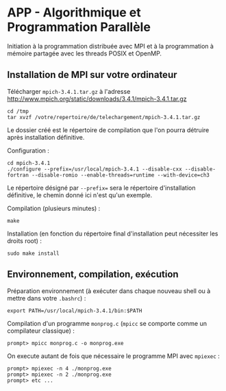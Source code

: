 # APP - Algorithmique et Programmation Parallèle

Initiation à la programmation distribuée avec MPI et à la programmation à mémoire partagée avec les threads POSIX et OpenMP.

## Installation de MPI sur votre ordinateur

Télécharger `mpich-3.4.1.tar.gz` à l'adresse http://www.mpich.org/static/downloads/3.4.1/mpich-3.4.1.tar.gz
```
cd /tmp
tar xvzf /votre/repertoire/de/telechargement/mpich-3.4.1.tar.gz 
```

Le dossier créé est le répertoire de compilation que l'on pourra détruire après installation définitive.

Configuration :

```
cd mpich-3.4.1
./configure --prefix=/usr/local/mpich-3.4.1 --disable-cxx --disable-fortran --disable-romio --enable-threads=runtime --with-device=ch3
```

Le répertoire désigné par `--prefix=` sera le répertoire d'installation définitive, le chemin donné ici n'est qu'un exemple.

Compilation (plusieurs minutes) :

```
make
```

Installation (en fonction du répertoire final d'installation peut nécessiter les droits root) :

```
sudo make install
```

## Environnement, compilation, exécution

Préparation environnement (à exécuter dans chaque nouveau shell ou à mettre dans votre `.bashrc`) :
```
export PATH=/usr/local/mpich-3.4.1/bin:$PATH
```

Compilation d'un programme `monprog.c` (`mpicc` se comporte comme un compilateur classique) :
```
prompt> mpicc monprog.c -o monprog.exe
```

On execute autant de fois que nécessaire le programme MPI avec `mpiexec` :
```
prompt> mpiexec -n 4 ./monprog.exe
prompt> mpiexec -n 2 ./monprog.exe
prompt> etc ...
```

